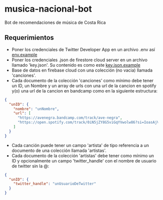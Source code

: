 # musica-nacional-bot
Bot de recomendaciones de música de Costa Rica

## Requerimientos

- Poner los credenciales de Twitter Developer App en un archivo .env así [env.example](env.example)
- Poner los credenciales .json de firestore cloud server en un archivo llamado 'key.json'. Su contenido es como este [key.json.example](key.json.example)
- Base de datos en firebase cloud con una colección (no vacia) llamada 'canciones'.
- Cada documento de la colección 'canciones' como mínimo debe tener un ID, un Nombre y un array de urls con una url de la cancion en spotify y(o) una url de la cancion en bandcamp como en la siguiente estructura:
```json
{
  "unID": {
    "nombre": "unNombre",
    "url": [
      "https://avenegra.bandcamp.com/track/ave-negra",
      "https://open.spotify.com/track/0iN5jZY8G5viGqYVwolw86?si=IoasAjVSSsShlHbt6Z78-Q"
    ]
  }
}
```
- Cada canción puede tener un campo 'artista' de tipo referencia a un documento de una colección llamada 'artistas'.
- Cada documento de la colección 'artistas' debe tener como mínimo un ID y opcionalmente un campo 'twitter_handle' con el nombre de usuario de twitter sin la @:
```json
{
  "unID": {
    "twitter_handle": "unUsuarioDeTwitter"
  }
}
```

